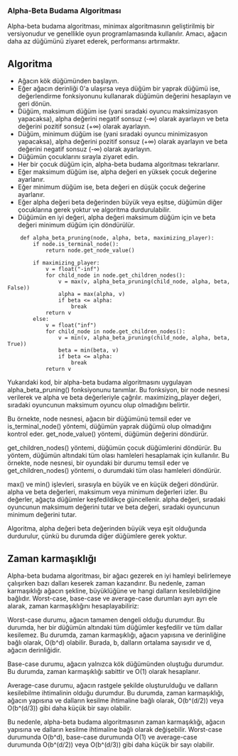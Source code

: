 ### Alpha-Beta Budama Algoritması
Alpha-beta budama algoritması, minimax algoritmasının geliştirilmiş bir versiyonudur ve genellikle oyun programlamasında kullanılır. Amacı, ağacın daha az düğümünü ziyaret ederek, performansı artırmaktır.

## Algoritma
- Ağacın kök düğümünden başlayın.
- Eğer ağacın derinliği 0'a ulaşırsa veya düğüm bir yaprak düğümü ise, değerlendirme fonksiyonunu kullanarak düğümün değerini hesaplayın ve geri dönün.
- Düğüm, maksimum düğüm ise (yani sıradaki oyuncu maksimizasyon yapacaksa), alpha değerini negatif sonsuz (-∞) olarak ayarlayın ve beta değerini pozitif sonsuz (+∞) olarak ayarlayın.
- Düğüm, minimum düğüm ise (yani sıradaki oyuncu minimizasyon yapacaksa), alpha değerini pozitif sonsuz (+∞) olarak ayarlayın ve beta değerini negatif sonsuz (-∞) olarak ayarlayın.
- Düğümün çocuklarını sırayla ziyaret edin.
- Her bir çocuk düğüm için, alpha-beta budama algoritması tekrarlanır.
- Eğer maksimum düğüm ise, alpha değeri en yüksek çocuk değerine ayarlanır.
- Eğer minimum düğüm ise, beta değeri en düşük çocuk değerine ayarlanır.
- Eğer alpha değeri beta değerinden büyük veya eşitse, düğümün diğer çocuklarına gerek yoktur ve algoritma durdurulabilir.
- Düğümün en iyi değeri, alpha değeri maksimum düğüm için ve beta değeri minimum düğüm için döndürülür.

```
    def alpha_beta_pruning(node, alpha, beta, maximizing_player):
        if node.is_terminal_node():
            return node.get_node_value()

        if maximizing_player:
            v = float("-inf")
            for child_node in node.get_children_nodes():
                v = max(v, alpha_beta_pruning(child_node, alpha, beta, False))
                alpha = max(alpha, v)
                if beta <= alpha:
                    break
            return v
        else:
            v = float("inf")
            for child_node in node.get_children_nodes():
                v = min(v, alpha_beta_pruning(child_node, alpha, beta, True))
                beta = min(beta, v)
                if beta <= alpha:
                    break
            return v
```


Yukarıdaki kod, bir alpha-beta budama algoritmasını uygulayan alpha_beta_pruning() fonksiyonunu tanımlar. Bu fonksiyon, bir node nesnesi verilerek ve alpha ve beta değerleriyle çağrılır. maximizing_player değeri, sıradaki oyuncunun maksimum oyuncu olup olmadığını belirtir.

Bu örnekte, node nesnesi, ağacın bir düğümünü temsil eder ve is_terminal_node() yöntemi, düğümün yaprak düğümü olup olmadığını kontrol eder. get_node_value() yöntemi, düğümün değerini döndürür.

get_children_nodes() yöntemi, düğümün çocuk düğümlerini döndürür. Bu yöntem, düğümün altındaki tüm olası hamleleri hesaplamak için kullanılır. Bu örnekte, node nesnesi, bir oyundaki bir durumu temsil eder ve get_children_nodes() yöntemi, o durumdaki tüm olası hamleleri döndürür.

max() ve min() işlevleri, sırasıyla en büyük ve en küçük değeri döndürür. alpha ve beta değerleri, maksimum veya minimum değerleri izler. Bu değerler, ağaçta düğümler keşfedildikçe güncellenir. alpha değeri, sıradaki oyuncunun maksimum değerini tutar ve beta değeri, sıradaki oyuncunun minimum değerini tutar.

Algoritma, alpha değeri beta değerinden büyük veya eşit olduğunda durdurulur, çünkü bu durumda diğer düğümlere gerek yoktur.


## Zaman karmaşıklığı

Alpha-beta budama algoritması, bir ağacı gezerek en iyi hamleyi belirlemeye çalışırken bazı dalları keserek zaman kazandırır. Bu nedenle, zaman karmaşıklığı ağacın şekline, büyüklüğüne ve hangi dalların kesilebildiğine bağlıdır. Worst-case, base-case ve average-case durumları ayrı ayrı ele alarak, zaman karmaşıklığını hesaplayabiliriz:

Worst-case durumu, ağacın tamamen dengeli olduğu durumdur. Bu durumda, her bir düğümün altındaki tüm düğümler keşfedilir ve tüm dallar kesilemez. Bu durumda, zaman karmaşıklığı, ağacın yapısına ve derinliğine bağlı olarak, O(b^d) olabilir. Burada, b, dalların ortalama sayısıdır ve d, ağacın derinliğidir.

Base-case durumu, ağacın yalnızca kök düğümünden oluştuğu durumdur. Bu durumda, zaman karmaşıklığı sabittir ve O(1) olarak hesaplanır.

Average-case durumu, ağacın rastgele şekilde oluşturulduğu ve dalların kesilebilme ihtimalinin olduğu durumdur. Bu durumda, zaman karmaşıklığı, ağacın yapısına ve dalların kesilme ihtimaline bağlı olarak, O(b^(d/2)) veya O(b^(d/3)) gibi daha küçük bir sayı olabilir.

Bu nedenle, alpha-beta budama algoritmasının zaman karmaşıklığı, ağacın yapısına ve dalların kesilme ihtimaline bağlı olarak değişebilir. Worst-case durumunda O(b^d), base-case durumunda O(1) ve average-case durumunda O(b^(d/2)) veya O(b^(d/3)) gibi daha küçük bir sayı olabilir.

